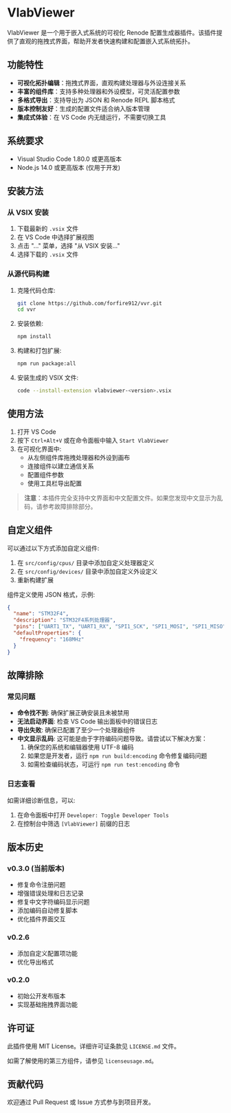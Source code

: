 # VlabViewer

VlabViewer 是一个用于嵌入式系统的可视化 Renode 配置生成器插件。该插件提供了直观的拖拽式界面，帮助开发者快速构建和配置嵌入式系统拓扑。

## 功能特性

- **可视化拓扑编辑**：拖拽式界面，直观构建处理器与外设连接关系
- **丰富的组件库**：支持多种处理器和外设模型，可灵活配置参数
- **多格式导出**：支持导出为 JSON 和 Renode REPL 脚本格式
- **版本控制友好**：生成的配置文件适合纳入版本管理
- **集成式体验**：在 VS Code 内无缝运行，不需要切换工具

## 系统要求

- Visual Studio Code 1.80.0 或更高版本
- Node.js 14.0 或更高版本 (仅用于开发)

## 安装方法

### 从 VSIX 安装

1. 下载最新的 `.vsix` 文件
2. 在 VS Code 中选择扩展视图
3. 点击 "..." 菜单，选择 "从 VSIX 安装..."
4. 选择下载的 `.vsix` 文件

### 从源代码构建

1. 克隆代码仓库:
   ```bash
   git clone https://github.com/forfire912/vvr.git
   cd vvr
   ```

2. 安装依赖:
   ```bash
   npm install
   ```

3. 构建和打包扩展:
   ```bash
   npm run package:all
   ```

4. 安装生成的 VSIX 文件:
   ```bash
   code --install-extension vlabviewer-<version>.vsix
   ```

## 使用方法

1. 打开 VS Code
2. 按下 `Ctrl+Alt+V` 或在命令面板中输入 `Start VlabViewer`
3. 在可视化界面中:
   - 从左侧组件库拖拽处理器和外设到画布
   - 连接组件以建立通信关系
   - 配置组件参数
   - 使用工具栏导出配置

> **注意**：本插件完全支持中文界面和中文配置文件。如果您发现中文显示为乱码，请参考故障排除部分。

## 自定义组件

可以通过以下方式添加自定义组件:

1. 在 `src/config/cpus/` 目录中添加自定义处理器定义
2. 在 `src/config/devices/` 目录中添加自定义外设定义
3. 重新构建扩展

组件定义使用 JSON 格式，示例:

```json
{
  "name": "STM32F4",
  "description": "STM32F4系列处理器",
  "pins": ["UART1_TX", "UART1_RX", "SPI1_SCK", "SPI1_MOSI", "SPI1_MISO"],
  "defaultProperties": {
    "frequency": "168MHz"
  }
}
```

## 故障排除

### 常见问题

- **命令找不到**: 确保扩展正确安装且未被禁用
- **无法启动界面**: 检查 VS Code 输出面板中的错误日志
- **导出失败**: 确保已配置了至少一个处理器组件
- **中文显示乱码**: 这可能是由于字符编码问题导致。请尝试以下解决方案：
  1. 确保您的系统和编辑器使用 UTF-8 编码
  2. 如果您是开发者，运行 `npm run build:encoding` 命令修复编码问题
  3. 如需检查编码状态，可运行 `npm run test:encoding` 命令

### 日志查看

如需详细诊断信息，可以:

1. 在命令面板中打开 `Developer: Toggle Developer Tools`
2. 在控制台中筛选 `[VlabViewer]` 前缀的日志

## 版本历史

### v0.3.0 (当前版本)
- 修复命令注册问题
- 增强错误处理和日志记录
- 修复中文字符编码显示问题
- 添加编码自动修复脚本
- 优化插件界面交互

### v0.2.6
- 添加自定义配置项功能
- 优化导出格式

### v0.2.0
- 初始公开发布版本
- 实现基础拖拽界面功能

## 许可证

此插件使用 MIT License。详细许可证条款见 `LICENSE.md` 文件。

如需了解使用的第三方组件，请参见 `licenseusage.md`。

## 贡献代码

欢迎通过 Pull Request 或 Issue 方式参与到项目开发。

